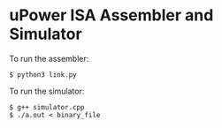 # uPower ISA Assembler and Simulator

To run the assembler:

    $ python3 link.py

To run the simulator:

    $ g++ simulator.cpp
    $ ./a.out < binary_file
